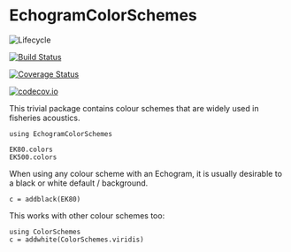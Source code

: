 # EchogramColorSchemes

![Lifecycle](https://img.shields.io/badge/lifecycle-experimental-orange.svg)<!--
![Lifecycle](https://img.shields.io/badge/lifecycle-maturing-blue.svg)
![Lifecycle](https://img.shields.io/badge/lifecycle-stable-green.svg)
![Lifecycle](https://img.shields.io/badge/lifecycle-retired-orange.svg)
![Lifecycle](https://img.shields.io/badge/lifecycle-archived-red.svg)
![Lifecycle](https://img.shields.io/badge/lifecycle-dormant-blue.svg) -->

[![Build Status](https://travis-ci.org/EchoJulia/EchogramColorSchemes.jl.svg?branch=master)](https://travis-ci.org/EchoJulia/EchogramColorSchemes.jl)

[![Coverage Status](https://coveralls.io/repos/EchoJulia/EchogramColorSchemes.jl/badge.svg?branch=master&service=github)](https://coveralls.io/github/EchoJulia/EchogramColorSchemes.jl?branch=master)

[![codecov.io](http://codecov.io/github/EchoJulia/EchogramColorSchemes.jl/coverage.svg?branch=master)](http://codecov.io/github/EchoJulia/EchogramColorSchemes.jl?branch=master)

This trivial package contains colour schemes that are widely used in
fisheries acoustics.


	using EchogramColorSchemes
	
	EK80.colors
	EK500.colors
	

When using any colour scheme with an Echogram, it is usually desirable
to a black or white default / background.

	c = addblack(EK80)
	
This works with other colour schemes too:

	using ColorSchemes
	c = addwhite(ColorSchemes.viridis)
